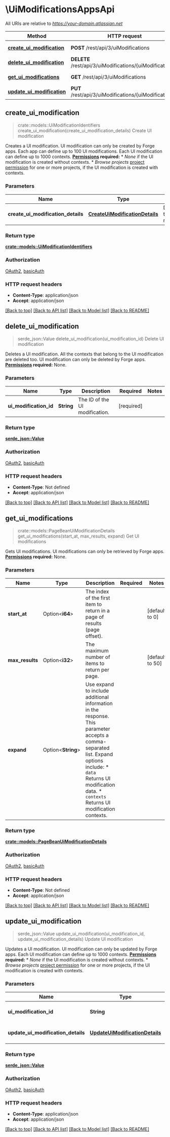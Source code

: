 # \UiModificationsAppsApi

All URIs are relative to *https://your-domain.atlassian.net*

Method | HTTP request | Description
------------- | ------------- | -------------
[**create_ui_modification**](UiModificationsAppsApi.md#create_ui_modification) | **POST** /rest/api/3/uiModifications | Create UI modification
[**delete_ui_modification**](UiModificationsAppsApi.md#delete_ui_modification) | **DELETE** /rest/api/3/uiModifications/{uiModificationId} | Delete UI modification
[**get_ui_modifications**](UiModificationsAppsApi.md#get_ui_modifications) | **GET** /rest/api/3/uiModifications | Get UI modifications
[**update_ui_modification**](UiModificationsAppsApi.md#update_ui_modification) | **PUT** /rest/api/3/uiModifications/{uiModificationId} | Update UI modification



## create_ui_modification

> crate::models::UiModificationIdentifiers create_ui_modification(create_ui_modification_details)
Create UI modification

Creates a UI modification. UI modification can only be created by Forge apps.  Each app can define up to 100 UI modifications. Each UI modification can define up to 1000 contexts.  **[Permissions](#permissions) required:**   *  *None* if the UI modification is created without contexts.  *  *Browse projects* [project permission](https://confluence.atlassian.com/x/yodKLg) for one or more projects, if the UI modification is created with contexts.

### Parameters


Name | Type | Description  | Required | Notes
------------- | ------------- | ------------- | ------------- | -------------
**create_ui_modification_details** | [**CreateUiModificationDetails**](CreateUiModificationDetails.md) | Details of the UI modification. | [required] |

### Return type

[**crate::models::UiModificationIdentifiers**](UiModificationIdentifiers.md)

### Authorization

[OAuth2](../README.md#OAuth2), [basicAuth](../README.md#basicAuth)

### HTTP request headers

- **Content-Type**: application/json
- **Accept**: application/json

[[Back to top]](#) [[Back to API list]](../README.md#documentation-for-api-endpoints) [[Back to Model list]](../README.md#documentation-for-models) [[Back to README]](../README.md)


## delete_ui_modification

> serde_json::Value delete_ui_modification(ui_modification_id)
Delete UI modification

Deletes a UI modification. All the contexts that belong to the UI modification are deleted too. UI modification can only be deleted by Forge apps.  **[Permissions](#permissions) required:** None.

### Parameters


Name | Type | Description  | Required | Notes
------------- | ------------- | ------------- | ------------- | -------------
**ui_modification_id** | **String** | The ID of the UI modification. | [required] |

### Return type

[**serde_json::Value**](serde_json::Value.md)

### Authorization

[OAuth2](../README.md#OAuth2), [basicAuth](../README.md#basicAuth)

### HTTP request headers

- **Content-Type**: Not defined
- **Accept**: application/json

[[Back to top]](#) [[Back to API list]](../README.md#documentation-for-api-endpoints) [[Back to Model list]](../README.md#documentation-for-models) [[Back to README]](../README.md)


## get_ui_modifications

> crate::models::PageBeanUiModificationDetails get_ui_modifications(start_at, max_results, expand)
Get UI modifications

Gets UI modifications. UI modifications can only be retrieved by Forge apps.  **[Permissions](#permissions) required:** None.

### Parameters


Name | Type | Description  | Required | Notes
------------- | ------------- | ------------- | ------------- | -------------
**start_at** | Option<**i64**> | The index of the first item to return in a page of results (page offset). |  |[default to 0]
**max_results** | Option<**i32**> | The maximum number of items to return per page. |  |[default to 50]
**expand** | Option<**String**> | Use expand to include additional information in the response. This parameter accepts a comma-separated list. Expand options include:   *  `data` Returns UI modification data.  *  `contexts` Returns UI modification contexts. |  |

### Return type

[**crate::models::PageBeanUiModificationDetails**](PageBeanUiModificationDetails.md)

### Authorization

[OAuth2](../README.md#OAuth2), [basicAuth](../README.md#basicAuth)

### HTTP request headers

- **Content-Type**: Not defined
- **Accept**: application/json

[[Back to top]](#) [[Back to API list]](../README.md#documentation-for-api-endpoints) [[Back to Model list]](../README.md#documentation-for-models) [[Back to README]](../README.md)


## update_ui_modification

> serde_json::Value update_ui_modification(ui_modification_id, update_ui_modification_details)
Update UI modification

Updates a UI modification. UI modification can only be updated by Forge apps.  Each UI modification can define up to 1000 contexts.  **[Permissions](#permissions) required:**   *  *None* if the UI modification is created without contexts.  *  *Browse projects* [project permission](https://confluence.atlassian.com/x/yodKLg) for one or more projects, if the UI modification is created with contexts.

### Parameters


Name | Type | Description  | Required | Notes
------------- | ------------- | ------------- | ------------- | -------------
**ui_modification_id** | **String** | The ID of the UI modification. | [required] |
**update_ui_modification_details** | [**UpdateUiModificationDetails**](UpdateUiModificationDetails.md) | Details of the UI modification. | [required] |

### Return type

[**serde_json::Value**](serde_json::Value.md)

### Authorization

[OAuth2](../README.md#OAuth2), [basicAuth](../README.md#basicAuth)

### HTTP request headers

- **Content-Type**: application/json
- **Accept**: application/json

[[Back to top]](#) [[Back to API list]](../README.md#documentation-for-api-endpoints) [[Back to Model list]](../README.md#documentation-for-models) [[Back to README]](../README.md)

